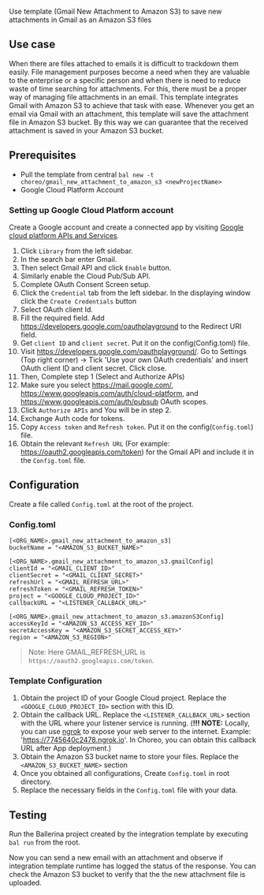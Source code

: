 Use template (Gmail New Attachment to Amazon S3) to save new attachments in Gmail as an Amazon S3 files

## Use case
When there are files attached to emails it is difficult to trackdown them easily. File management purposes become a need
when they are valuable to the enterprise or a specific person and when there is need to reduce waste of time searching for attachments.
For this, there must be a proper way of managing file attachments in an email. This template integrates Gmail with 
Amazon S3 to achieve that task with ease. Whenever you get an email via Gmail with an attachment, this template will save the attachment file in Amazon S3 bucket. By this way we can guarantee that the received attachment is saved in your Amazon S3 bucket.

## Prerequisites
* Pull the template from central 
  `bal new -t choreo/gmail_new_attachment_to_amazon_s3 <newProjectName>`
* Google Cloud Platform Account

### Setting up Google Cloud Platform account
Create a Google account and create a connected app by visiting [Google cloud platform APIs and Services](https://console.cloud.google.com/apis/dashboard). 

1. Click `Library` from the left sidebar.
2. In the search bar enter Gmail.
3. Then select Gmail API and click `Enable` button.
4. Similarly enable the Cloud Pub/Sub API.
5. Complete OAuth Consent Screen setup.
6. Click the `Credential` tab from the left sidebar. In the displaying window click the `Create Credentials` button
7. Select OAuth client Id.
8. Fill the required field. Add https://developers.google.com/oauthplayground to the Redirect URI field.
9. Get `client ID` and `client secret`. Put it on the config(Config.toml) file.
10. Visit https://developers.google.com/oauthplayground/. Go to Settings (Top right corner) -> Tick 'Use your own OAuth credentials' and insert OAuth client ID and client secret. Click close.
11. Then, Complete step 1 (Select and Authorize APIs)
12. Make sure you select https://mail.google.com/, https://www.googleapis.com/auth/cloud-platform, and https://www.googleapis.com/auth/pubsub OAuth scopes.
13. Click `Authorize APIs` and You will be in step 2.
14. Exchange Auth code for tokens.
15. Copy `Access token` and `Refresh token`. Put it on the config(`Config.toml`) file.
16. Obtain the relevant `Refresh URL` (For example: https://oauth2.googleapis.com/token) for the Gmail API and include it in the `Config.toml` file.

## Configuration
Create a file called `Config.toml` at the root of the project.

### Config.toml 
```
[<ORG_NAME>.gmail_new_attachment_to_amazon_s3]
bucketName = "<AMAZON_S3_BUCKET_NAME>"

[<ORG_NAME>.gmail_new_attachment_to_amazon_s3.gmailConfig]
clientId = "<GMAIL_CLIENT_ID>"
clientSecret = "<GMAIL_CLIENT_SECRET>"
refreshUrl = "<GMAIL_REFRESH_URL>"
refreshToken = "<GMAIL_REFRESH_TOKEN>"
project = "<GOOGLE_CLOUD_PROJECT_ID>"
callbackURL = "<LISTENER_CALLBACK_URL>"

[<ORG_NAME>.gmail_new_attachment_to_amazon_s3.amazonS3Config]
accessKeyId = "<AMAZON_S3_ACCESS_KEY_ID>"
secretAccessKey = "<AMAZON_S3_SECRET_ACCESS_KEY>"
region = "<AMAZON_S3_REGION>"
```
> Note: Here GMAIL_REFRESH_URL is `https://oauth2.googleapis.com/token`.

### Template Configuration
1. Obtain the project ID of your Google Cloud project. Replace the `<GOOGLE_CLOUD_PROJECT_ID>` section with this ID.
2. Obtain the callback URL. Replace the `<LISTENER_CALLBACK_URL>` section with the URL where your listener service is running. (**!!! NOTE:** Locally, you can use [ngrok](https://ngrok.com/docs) to expose your web server to the internet. Example: 'https://7745640c2478.ngrok.io'. In Choreo, you can obtain this callback URL after App deployment.)
3. Obtain the Amazon S3 bucket name to store your files. Replace the `<AMAZON_S3_BUCKET_NAME>` section
4. Once you obtained all configurations, Create `Config.toml` in root directory.
5. Replace the necessary fields in the `Config.toml` file with your data.

## Testing
Run the Ballerina project created by the integration template by executing `bal run` from the root.

Now you can send a new email with an attachment and observe if integration template runtime has logged the status of the response. You can check the Amazon S3 bucket to verify that the the new attachment file is uploaded. 
